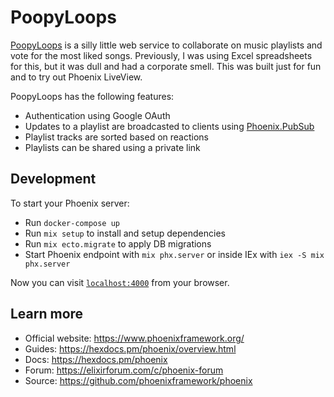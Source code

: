 # PoopyLoops

[PoopyLoops](https://poopyloops.fyi) is a silly little web service to collaborate on music playlists and vote for the most liked songs.
Previously, I was using Excel spreadsheets for this, but it was dull and had a corporate smell.
This was built just for fun and to try out Phoenix LiveView.

PoopyLoops has the following features:

* Authentication using Google OAuth
* Updates to a playlist are broadcasted to clients using [Phoenix.PubSub](https://hexdocs.pm/phoenix_pubsub/2.1.3/Phoenix.PubSub.html)
* Playlist tracks are sorted based on reactions
* Playlists can be shared using a private link

## Development

To start your Phoenix server:

  * Run `docker-compose up`
  * Run `mix setup` to install and setup dependencies
  * Run `mix ecto.migrate` to apply DB migrations
  * Start Phoenix endpoint with `mix phx.server` or inside IEx with `iex -S mix phx.server`

Now you can visit [`localhost:4000`](http://localhost:4000) from your browser.

## Learn more

  * Official website: https://www.phoenixframework.org/
  * Guides: https://hexdocs.pm/phoenix/overview.html
  * Docs: https://hexdocs.pm/phoenix
  * Forum: https://elixirforum.com/c/phoenix-forum
  * Source: https://github.com/phoenixframework/phoenix
